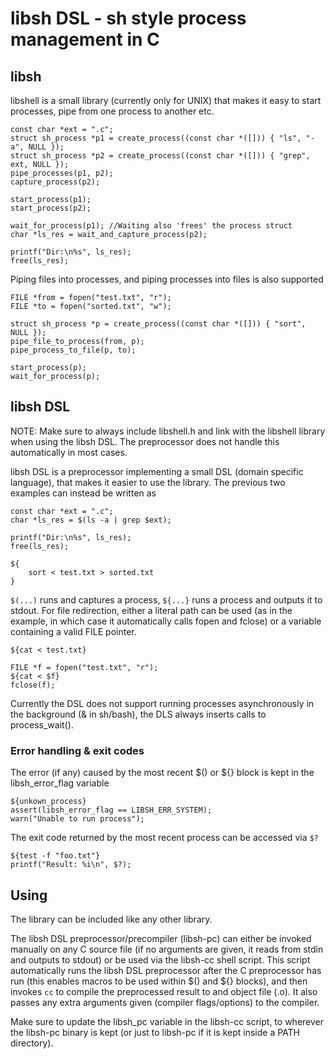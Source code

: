 # libsh DSL - sh style process management in C

## libsh

libshell is a small library (currently only for UNIX) that makes it easy to start processes, pipe from one process to another etc.
```
const char *ext = ".c";
struct sh_process *p1 = create_process((const char *([])) { "ls", "-a", NULL });
struct sh_process *p2 = create_process((const char *([])) { "grep", ext, NULL });
pipe_processes(p1, p2);
capture_process(p2);

start_process(p1);
start_process(p2);

wait_for_process(p1); //Waiting also 'frees' the process struct
char *ls_res = wait_and_capture_process(p2);

printf("Dir:\n%s", ls_res);
free(ls_res);
```
Piping files into processes, and piping processes into files is also supported
```
FILE *from = fopen("test.txt", "r");
FILE *to = fopen("sorted.txt", "w");

struct sh_process *p = create_process((const char *([])) { "sort", NULL });
pipe_file_to_process(from, p);
pipe_process_to_file(p, to);

start_process(p);
wait_for_process(p);
```

## libsh DSL

NOTE: Make sure to always include libshell.h and link with the libshell library when using the libsh DSL. The preprocessor does not handle
this automatically in most cases.

libsh DSL is a preprocessor implementing a small DSL (domain specific language), that makes it easier to use the library.
The previous two examples can instead be written as
```
const char *ext = ".c";
char *ls_res = $(ls -a | grep $ext);

printf("Dir:\n%s", ls_res);
free(ls_res);

${
	sort < test.txt > sorted.txt	
}
```
``$(...)`` runs and captures a process, ``${...}`` runs a process and outputs it to stdout.
For file redirection, either a literal path can be used (as in the example, in which case it automatically calls fopen and fclose)
or a variable containing a valid FILE pointer.
```
${cat < test.txt}

FILE *f = fopen("test.txt", "r");
${cat < $f}
fclose(f);
```

Currently the DSL does not support running processes asynchronously in the background (& in sh/bash), the DLS always inserts calls to process_wait().

### Error handling & exit codes
The error (if any) caused by the most recent $() or ${} block is kept in the libsh_error_flag variable
```
${unkown_process}
assert(libsh_error_flag == LIBSH_ERR_SYSTEM);
warn("Unable to run process");
```

The exit code returned by the most recent process can be accessed via ``$?``
```
${test -f "foo.txt"}
printf("Result: %i\n", $?);
```

## Using
The library can be included like any other library.


The libsh DSL preprocessor/precompiler (libsh-pc) can either be invoked manually on any C source file (if no arguments are given, it reads from stdin and outputs to stdout)
or be used via the libsh-cc shell script. This script automatically runs the libsh DSL preprocessor after the C preprocessor has run
(this enables macros to be used within $() and ${} blocks), and then invokes ``cc`` to compile the preprocessed result to and object file (.o). It also
passes any extra arguments given (compiler flags/options) to the compiler.

Make sure to update the libsh_pc variable in the libsh-cc script, to wherever the libsh-pc binary is kept (or just to libsh-pc if it is kept inside a PATH
directory).
